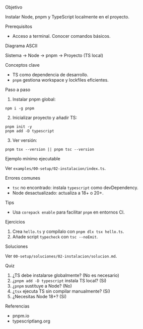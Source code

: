 Objetivo

Instalar Node, pnpm y TypeScript localmente en el proyecto.

Prerequisitos

- Acceso a terminal. Conocer comandos básicos.

Diagrama ASCII

Sistema -> Node -> pnpm -> Proyecto (TS local)

Conceptos clave

- TS como dependencia de desarrollo.
- `pnpm` gestiona workspace y lockfiles eficientes.

Paso a paso

1) Instalar pnpm global:
```
npm i -g pnpm
```
2) Inicializar proyecto y añadir TS:
```
pnpm init -y
pnpm add -D typescript
```
3) Ver versión:
```
pnpm tsx --version || pnpm tsc --version
```

Ejemplo mínimo ejecutable

Ver `examples/00-setup/02-instalacion/index.ts`.

Errores comunes

- `tsc` no encontrado: instala `typescript` como devDependency.
- Node desactualizado: actualiza a 18+ o 20+.

Tips

- Usa `corepack enable` para facilitar `pnpm` en entornos CI.

Ejercicios

1) Crea `hello.ts` y compílalo con `pnpm dlx tsx hello.ts`.
2) Añade script `typecheck` con `tsc --noEmit`.

Soluciones

Ver `00-setup/soluciones/02-instalacion/solucion.md`.

Quiz

1) ¿TS debe instalarse globalmente? (No es necesario)
2) ¿`pnpm add -D typescript` instala TS local? (Sí)
3) ¿`pnpm` sustituye a Node? (No)
4) ¿`tsx` ejecuta TS sin compilar manualmente? (Sí)
5) ¿Necesitas Node 18+? (Sí)

Referencias

- pnpm.io
- typescriptlang.org
